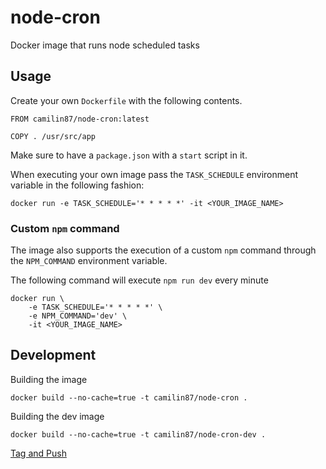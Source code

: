 # node-cron  
Docker image that runs node scheduled tasks

## Usage  
Create your own `Dockerfile` with the following contents.

```
FROM camilin87/node-cron:latest

COPY . /usr/src/app
```

Make sure to have a `package.json` with a `start` script in it.

When executing your own image pass the `TASK_SCHEDULE` environment variable in the following fashion:

```
docker run -e TASK_SCHEDULE='* * * * *' -it <YOUR_IMAGE_NAME>
```

### Custom `npm` command  

The image also supports the execution of a custom `npm` command through the `NPM_COMMAND` environment variable.

The following command will execute `npm run dev` every minute

```
docker run \
    -e TASK_SCHEDULE='* * * * *' \
    -e NPM_COMMAND='dev' \
    -it <YOUR_IMAGE_NAME>
```


## Development  

Building the image

```
docker build --no-cache=true -t camilin87/node-cron .
```

Building the dev image

```
docker build --no-cache=true -t camilin87/node-cron-dev .
```

[Tag and Push](https://docs.docker.com/mac/step_six/)

